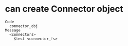 # can create Connector object

    Code
      connector_obj
    Message
      <connectors>
        $test <connector_fs>
